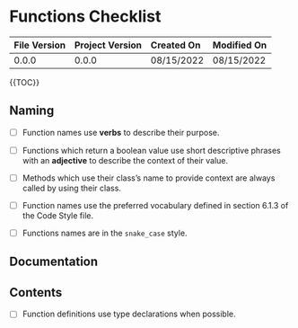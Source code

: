 # Functions Checklist

| File Version | Project Version | Created On | Modified On |
|:--|:--|:--|:--|
| 0.0.0 | 0.0.0 | 08/15/2022 | 08/15/2022

{{TOC}}

## Naming
* [ ] Function names use **verbs** to describe their purpose.
* [ ] Functions which return a boolean value use short descriptive phrases with an **adjective** to describe the context of their value.
* [ ] Methods which use their class’s name to provide context are always called by using their class.
* [ ] Function names use the preferred vocabulary defined in section 6.1.3 of the Code Style file. 
* [ ] Functions names are in the `snake_case` style.


## Documentation

## Contents
* [ ] Function definitions use type declarations when possible.